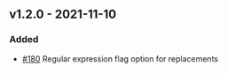 ## v1.2.0 - 2021-11-10
### Added
* [#180](https://github.com/miniscruff/changie/issues/180) Regular expression flag option for replacements